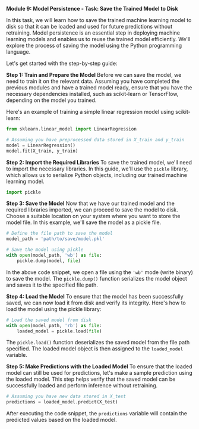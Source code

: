 **Module 9: Model Persistence - Task: Save the Trained Model to Disk**

In this task, we will learn how to save the trained machine learning model to disk so that it can be loaded and used for future predictions without retraining. Model persistence is an essential step in deploying machine learning models and enables us to reuse the trained model efficiently. We'll explore the process of saving the model using the Python programming language.

Let's get started with the step-by-step guide:

**Step 1: Train and Prepare the Model**
Before we can save the model, we need to train it on the relevant data. Assuming you have completed the previous modules and have a trained model ready, ensure that you have the necessary dependencies installed, such as scikit-learn or TensorFlow, depending on the model you trained.

Here's an example of training a simple linear regression model using scikit-learn:

```python
from sklearn.linear_model import LinearRegression

# Assuming you have preprocessed data stored in X_train and y_train
model = LinearRegression()
model.fit(X_train, y_train)
```

**Step 2: Import the Required Libraries**
To save the trained model, we'll need to import the necessary libraries. In this guide, we'll use the `pickle` library, which allows us to serialize Python objects, including our trained machine learning model.

```python
import pickle
```

**Step 3: Save the Model**
Now that we have our trained model and the required libraries imported, we can proceed to save the model to disk. Choose a suitable location on your system where you want to store the model file. In this example, we'll save the model as a pickle file.

```python
# Define the file path to save the model
model_path = 'path/to/save/model.pkl'

# Save the model using pickle
with open(model_path, 'wb') as file:
    pickle.dump(model, file)
```

In the above code snippet, we open a file using the `'wb'` mode (write binary) to save the model. The `pickle.dump()` function serializes the model object and saves it to the specified file path.

**Step 4: Load the Model**
To ensure that the model has been successfully saved, we can now load it from disk and verify its integrity. Here's how to load the model using the pickle library:

```python
# Load the saved model from disk
with open(model_path, 'rb') as file:
    loaded_model = pickle.load(file)
```

The `pickle.load()` function deserializes the saved model from the file path specified. The loaded model object is then assigned to the `loaded_model` variable.

**Step 5: Make Predictions with the Loaded Model**
To ensure that the loaded model can still be used for predictions, let's make a sample prediction using the loaded model. This step helps verify that the saved model can be successfully loaded and perform inference without retraining.

```python
# Assuming you have new data stored in X_test
predictions = loaded_model.predict(X_test)
```

After executing the code snippet, the `predictions` variable will contain the predicted values based on the loaded model.

